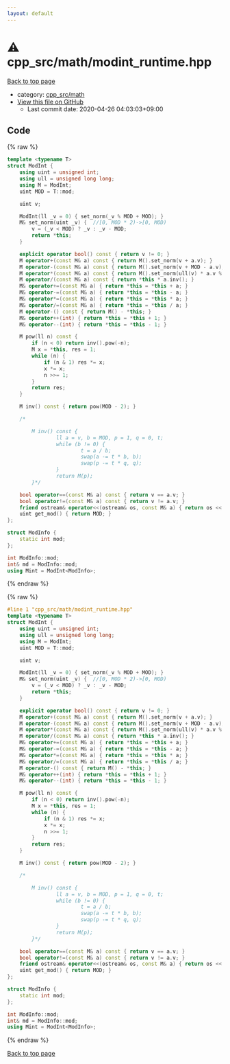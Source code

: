 ```yaml
---
layout: default
---
```


<!-- mathjax config similar to math.stackexchange -->
<script type="text/javascript" async
  src="https://cdnjs.cloudflare.com/ajax/libs/mathjax/2.7.5/MathJax.js?config=TeX-MML-AM_CHTML">
</script>
<script type="text/x-mathjax-config">
  MathJax.Hub.Config({
    TeX: { equationNumbers: { autoNumber: "AMS" }},
    tex2jax: {
      inlineMath: [ ['$','$'] ],
      processEscapes: true
    },
    "HTML-CSS": { matchFontHeight: false },
    displayAlign: "left",
    displayIndent: "2em"
  });
</script>

<script type="text/javascript" src="https://cdnjs.cloudflare.com/ajax/libs/jquery/3.4.1/jquery.min.js"></script>
<script src="https://cdn.jsdelivr.net/npm/jquery-balloon-js@1.1.2/jquery.balloon.min.js" integrity="sha256-ZEYs9VrgAeNuPvs15E39OsyOJaIkXEEt10fzxJ20+2I=" crossorigin="anonymous"></script>
<script type="text/javascript" src="../../../assets/js/copy-button.js"></script>
<link rel="stylesheet" href="../../../assets/css/copy-button.css" />


# :warning: cpp_src/math/modint_runtime.hpp

<a href="../../../index.html">Back to top page</a>

* category: <a href="../../../index.html#7f80e2498998e03897cbfac19f068c09">cpp_src/math</a>
* <a href="{{ site.github.repository_url }}/blob/master/cpp_src/math/modint_runtime.hpp">View this file on GitHub</a>
    - Last commit date: 2020-04-26 04:03:03+09:00




## Code

<a id="unbundled"></a>
{% raw %}
```cpp
template <typename T>
struct ModInt {
    using uint = unsigned int;
    using ull = unsigned long long;
    using M = ModInt;
    uint MOD = T::mod;

    uint v;

    ModInt(ll _v = 0) { set_norm(_v % MOD + MOD); }
    M& set_norm(uint _v) {  //[0, MOD * 2)->[0, MOD)
        v = (_v < MOD) ? _v : _v - MOD;
        return *this;
    }

    explicit operator bool() const { return v != 0; }
    M operator+(const M& a) const { return M().set_norm(v + a.v); }
    M operator-(const M& a) const { return M().set_norm(v + MOD - a.v); }
    M operator*(const M& a) const { return M().set_norm(ull(v) * a.v % MOD); }
    M operator/(const M& a) const { return *this * a.inv(); }
    M& operator+=(const M& a) { return *this = *this + a; }
    M& operator-=(const M& a) { return *this = *this - a; }
    M& operator*=(const M& a) { return *this = *this * a; }
    M& operator/=(const M& a) { return *this = *this / a; }
    M operator-() const { return M() - *this; }
    M& operator++(int) { return *this = *this + 1; }
    M& operator--(int) { return *this = *this - 1; }

    M pow(ll n) const {
        if (n < 0) return inv().pow(-n);
        M x = *this, res = 1;
        while (n) {
            if (n & 1) res *= x;
            x *= x;
            n >>= 1;
        }
        return res;
    }

    M inv() const { return pow(MOD - 2); }

    /*

        M inv() const {
                ll a = v, b = MOD, p = 1, q = 0, t;
                while (b != 0) {
                        t = a / b;
                        swap(a -= t * b, b);
                        swap(p -= t * q, q);
                }
                return M(p);
        }*/

    bool operator==(const M& a) const { return v == a.v; }
    bool operator!=(const M& a) const { return v != a.v; }
    friend ostream& operator<<(ostream& os, const M& a) { return os << a.v; }
    uint get_mod() { return MOD; }
};

struct ModInfo {
    static int mod;
};

int ModInfo::mod;
int& md = ModInfo::mod;
using Mint = ModInt<ModInfo>;
```
{% endraw %}

<a id="bundled"></a>
{% raw %}
```cpp
#line 1 "cpp_src/math/modint_runtime.hpp"
template <typename T>
struct ModInt {
    using uint = unsigned int;
    using ull = unsigned long long;
    using M = ModInt;
    uint MOD = T::mod;

    uint v;

    ModInt(ll _v = 0) { set_norm(_v % MOD + MOD); }
    M& set_norm(uint _v) {  //[0, MOD * 2)->[0, MOD)
        v = (_v < MOD) ? _v : _v - MOD;
        return *this;
    }

    explicit operator bool() const { return v != 0; }
    M operator+(const M& a) const { return M().set_norm(v + a.v); }
    M operator-(const M& a) const { return M().set_norm(v + MOD - a.v); }
    M operator*(const M& a) const { return M().set_norm(ull(v) * a.v % MOD); }
    M operator/(const M& a) const { return *this * a.inv(); }
    M& operator+=(const M& a) { return *this = *this + a; }
    M& operator-=(const M& a) { return *this = *this - a; }
    M& operator*=(const M& a) { return *this = *this * a; }
    M& operator/=(const M& a) { return *this = *this / a; }
    M operator-() const { return M() - *this; }
    M& operator++(int) { return *this = *this + 1; }
    M& operator--(int) { return *this = *this - 1; }

    M pow(ll n) const {
        if (n < 0) return inv().pow(-n);
        M x = *this, res = 1;
        while (n) {
            if (n & 1) res *= x;
            x *= x;
            n >>= 1;
        }
        return res;
    }

    M inv() const { return pow(MOD - 2); }

    /*

        M inv() const {
                ll a = v, b = MOD, p = 1, q = 0, t;
                while (b != 0) {
                        t = a / b;
                        swap(a -= t * b, b);
                        swap(p -= t * q, q);
                }
                return M(p);
        }*/

    bool operator==(const M& a) const { return v == a.v; }
    bool operator!=(const M& a) const { return v != a.v; }
    friend ostream& operator<<(ostream& os, const M& a) { return os << a.v; }
    uint get_mod() { return MOD; }
};

struct ModInfo {
    static int mod;
};

int ModInfo::mod;
int& md = ModInfo::mod;
using Mint = ModInt<ModInfo>;

```
{% endraw %}

<a href="../../../index.html">Back to top page</a>

